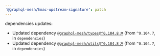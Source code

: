 ```yaml
---
'@graphql-mesh/hmac-upstream-signature': patch
---
```


dependencies updates: 

- Updated dependency [`@graphql-mesh/types@^0.104.8` ↗︎](https://www.npmjs.com/package/@graphql-mesh/types/v/0.104.8) (from `^0.104.7`, in `dependencies`)
- Updated dependency [`@graphql-mesh/utils@^0.104.8` ↗︎](https://www.npmjs.com/package/@graphql-mesh/utils/v/0.104.8) (from `^0.104.7`, in `dependencies`)
